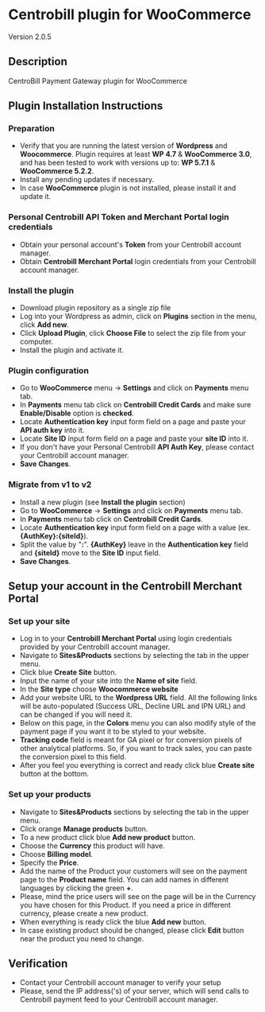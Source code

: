 # Centrobill plugin for WooCommerce  
Version 2.0.5

## Description
CentroBill Payment Gateway plugin for WooCommerce   

##  Plugin Installation Instructions  

### Preparation 
* Verify that you are running the latest version of __Wordpress__ and __Woocommerce__. Plugin requires at least __WP 4.7__  & __WooCommerce 3.0__, and has been tested to work with versions up to: __WP 5.7.1__ & __WooCommerce 5.2.2__.
* Install any pending updates if necessary. 
* In case __WooCommerce__ plugin is not installed, please install it and update it.

### Personal Centrobill API Token and Merchant Portal login credentials
* Obtain your personal account's __Token__ from your Centrobill account manager.
* Obtain __Centrobill Merchant Portal__ login credentials from your Centrobill account manager.

### Install the plugin 
* Download plugin repository as a single zip file 
* Log into your Wordpress as admin, click on __Plugins__ section in the menu, click __Add new__. 
* Click __Upload Plugin__, click __Choose File__ to select the zip file from your computer. 
* Install the plugin and activate it.  

### Plugin configuration
* Go to __WooCommerce__ menu -> __Settings__ and click on __Payments__ menu tab.
* In __Payments__ menu tab click on __Centrobill Credit Cards__ and make sure __Enable/Disable__ option is __checked__.
* Locate __Authentication key__ input form field on a page and paste your __API auth key__ into it.
* Locate __Site ID__ input form field on a page and paste your __site ID__ into it.
* If you don't have your Personal Centrobill __API Auth Key__, please contact your Centrobill account manager.
* __Save Changes__.

### Migrate from v1 to v2
* Install a new plugin (see __Install the plugin__ section)
* Go to __WooCommerce__ -> __Settings__ and click on __Payments__ menu tab.
* In __Payments__ menu tab click on __Centrobill Credit Cards__.
* Locate __Authentication key__ input form field on a page with a value (ex. __{AuthKey}:{siteId}__).
* Split the value by "__:__". __{AuthKey}__ leave in the __Authentication key__ field and __{siteId}__ move to the __Site ID__ input field.
* __Save Changes__.

## Setup your account in the Centrobill Merchant Portal

### Set up your site
* Log in to your __Centrobill Merchant Portal__ using login credentials provided by your Centrobill account manager.
* Navigate to __Sites&Products__ sections by selecting the tab in the upper menu.
* Click blue __Create Site__ button.
* Input the name of your site into the __Name of site__ field. 
* In the __Site type__ choose __Woocommerce website__
* Add your website URL to the __Wordpress URL__ field. All the following links will be auto-populated (Success URL, Decline URL and IPN URL) and can be changed if you will need it.
* Below on this page, in the __Colors__ menu you can also modify style of the payment page if you want it to be styled to your website.
* __Tracking code__ field is meant for GA pixel or for conversion pixels of other analytical platforms. So, if you want to track sales, you can paste the conversion pixel to this field.
* After you feel you everything is correct and ready click blue __Create site__ button at the bottom.

### Set up your products
* Navigate to __Sites&Products__ sections by selecting the tab in the upper menu.
* Click orange __Manage products__ button.
* To a new product click blue __Add new product__ button.
* Choose the __Currency__ this product will have.
* Choose __Billing model__.
* Specify the __Price__.
* Add the name of the Product your customers will see on the payment page to the __Product name__ field. You can add names in different languages by clicking the green __+__. 
* Please, mind the price users will see on the page will be in the Currency you have chosen for this Product. If you need a price in different currency, please create a new product.
* When everything is ready click the blue __Add new__ button.
* In case existing product should be changed, please click __Edit__ button near the product you need to change.

## Verification 
* Contact your Centrobill account manager to verify your setup
* Please, send the IP address('s) of your server, which will send calls to Centrobill payment feed to your Centrobill account manager.
